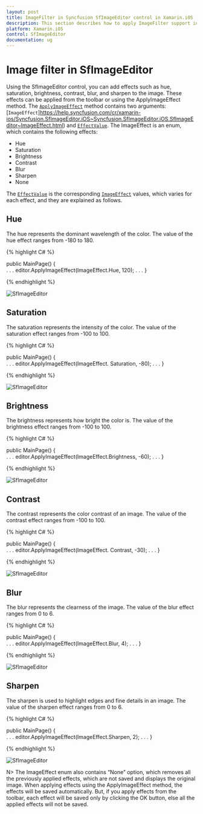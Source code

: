 ```yaml
---
layout: post
title: ImageFilter in Syncfusion SfImageEditor control in Xamarin.iOS
description: This section describes how to apply ImageFilter support in SfImageEditor control for Xamarin.iOS platform
platform: Xamarin.iOS
control: SfImageEditor
documentation: ug
---
```


# Image filter in SfImageEditor

Using the SfImageEditor control, you can add effects such as hue, saturation, brightness, contrast, blur, and sharpen to the image. These effects can be applied from the toolbar or using the ApplyImageEffect method. The [`ApplyImageEffect`](https://help.syncfusion.com/cr/xamarin-ios/Syncfusion.SfImageEditor.iOS~Syncfusion.SfImageEditor.iOS.SfImageEditor~ApplyImageEffect(ImageEffect,Single).html) method contains two arguments: [`ImageEffect`]https://help.syncfusion.com/cr/xamarin-ios/Syncfusion.SfImageEditor.iOS~Syncfusion.SfImageEditor.iOS.SfImageEditor~ImageEffect.html) and [`EffectValue`](https://help.syncfusion.com/cr/xamarin-ios/Syncfusion.SfImageEditor.iOS~Syncfusion.SfImageEditor.iOS.SfImageEditor~EffectValue.html). The ImageEffect is an enum, which contains the following effects:

* Hue
* Saturation
* Brightness
* Contrast
* Blur
* Sharpen 
* None

The [`EffectValue`](https://help.syncfusion.com/cr/xamarin-ios/Syncfusion.SfImageEditor.iOS~Syncfusion.SfImageEditor.iOS.SfImageEditor~EffectValue.html) is the corresponding [`ImageEffect`](https://help.syncfusion.com/cr/xamarin-ios/Syncfusion.SfImageEditor.iOS~Syncfusion.SfImageEditor.iOS.SfImageEditor~ImageEffect.html) values, which varies for each effect, and they are explained as follows.

## Hue

The hue represents the dominant wavelength of the color. The value of the hue effect ranges from -180 to 180.

{% highlight C# %}

public MainPage()
{               
    . . .
    editor.ApplyImageEffect(ImageEffect.Hue, 120);
    . . .
}

{% endhighlight %}

![SfImageEditor](ImageEditor_images/Hue.PNG)

## Saturation

The saturation represents the intensity of the color. The value of the saturation effect ranges from -100 to 100.

{% highlight C# %}

public MainPage()
{               
    . . .
    editor.ApplyImageEffect(ImageEffect. Saturation, -80);
    . . .
}

{% endhighlight %}

![SfImageEditor](ImageEditor_images/Saturation.PNG)

## Brightness

The brightness represents how bright the color is. The value of the brightness effect ranges from -100 to 100.

{% highlight C# %}

public MainPage()
{               
    . . .
    editor.ApplyImageEffect(ImageEffect.Brightness, -60);
    . . .
}

{% endhighlight %}

![SfImageEditor](ImageEditor_images/Brightness.PNG)

## Contrast

The contrast represents the color contrast of an image. The value of the contrast effect ranges from -100 to 100.

{% highlight C# %}

public MainPage()
{               
    . . .
    editor.ApplyImageEffect(ImageEffect. Contrast, -30);
    . . .
}

{% endhighlight %}

![SfImageEditor](ImageEditor_images/Contrast.PNG)

## Blur

The blur represents the clearness of the image. The value of the blur effect ranges from 0 to 6.

{% highlight C# %}

public MainPage()
{               
    . . .
    editor.ApplyImageEffect(ImageEffect.Blur, 4);
    . . .
}

{% endhighlight %}

![SfImageEditor](ImageEditor_images/Blur.PNG)

## Sharpen

The sharpen is used to highlight edges and fine details in an image. The value of the sharpen effect ranges from 0 to 6.

{% highlight C# %}

public MainPage()
{               
    . . .
    editor.ApplyImageEffect(ImageEffect.Sharpen, 2);
    . . .
}

{% endhighlight %}

![SfImageEditor](ImageEditor_images/Sharpen.PNG)

N> The ImageEffect enum also contains “None” option, which removes all the previously applied effects, which are not saved and displays the original image. When applying effects using the ApplyImageEffect method, the effects will be saved automatically. But, if you apply effects from the toolbar, each effect will be saved only by clicking the OK button, else all the applied effects will not be saved.
